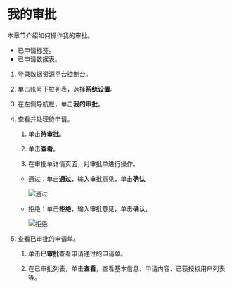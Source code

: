 # 我的审批

本章节介绍如何操作我的审批。

-   已申请标签。
-   已申请数据表。

1.  登录[数据资源平台控制台](https://dataq.console.aliyun.com)。

2.  单击账号下拉列表，选择**系统设置**。

3.  在左侧导航栏，单击**我的审批**。

4.  查看并处理待申请。

    1.  单击**待审批**。

    2.  单击**查看**。

    3.  在审批单详情页面，对审批单进行操作。

    -   通过：单击**通过**，输入审批意见，单击**确认**

        ![通过](https://static-aliyun-doc.oss-accelerate.aliyuncs.com/assets/img/zh-CN/4627160161/p212489.png)

    -   拒绝：单击**拒绝**，输入审批意见，单击**确认**。

        ![拒绝](https://static-aliyun-doc.oss-accelerate.aliyuncs.com/assets/img/zh-CN/4627160161/p212491.png)

5.  查看已审批的申请单。

    1.  单击**已审批**查看申请通过的申请单。

    2.  在已审批列表，单击**查看**，查看基本信息、申请内容、已获授权用户列表等。


